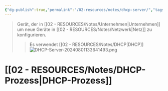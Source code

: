 ```yaml
---
{"dg-publish":true,"permalink":"/02-resources/notes/dhcp-server/","tags":["netzwerk","hardware"],"noteIcon":"","updated":"2025-07-12T13:31:41.000+02:00"}
---
```


>Gerät, der in [[02 - RESOURCES/Notes/Unternehmen\|Unternehmen]] um neue Geräte in [[02 - RESOURCES/Notes/Netzwerk\|Netz]] zu konfigurieren.
>>Es verwendet [[02 - RESOURCES/Notes/DHCP\|DHCP]]
![DHCP-Server-20240801133641493.png](/img/user/02%20-%20RESOURCES/Files/IMG/DHCP-Server-20240801133641493.png)

# [[02 - RESOURCES/Notes/DHCP-Prozess\|DHCP-Prozess]]


